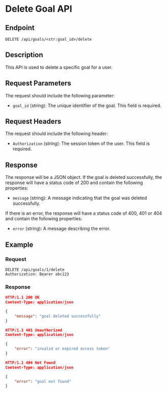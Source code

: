 # Delete Goal API

## Endpoint

`DELETE /api/goals/<str:goal_id>/delete`

## Description

This API is used to delete a specific goal for a user.

## Request Parameters

The request should include the following parameter:

- `goal_id` (string): The unique identifier of the goal. This field is required.

## Request Headers

The request should include the following header:

- `Authorization` (string): The session token of the user. This field is required.

## Response

The response will be a JSON object. If the goal is deleted successfully, the response will have a status code of 200 and contain the following properties:

- `message` (string): A message indicating that the goal was deleted successfully.

If there is an error, the response will have a status code of 400, 401 or 404 and contain the following properties:

- `error` (string): A message describing the error.

## Example

### Request

```http
DELETE /api/goals/1/delete
Authorization: Bearer abc123
```

### Response

```json
HTTP/1.1 200 OK
Content-Type: application/json

{
    "message": "goal deleted successfully"
}
```
```json
HTTP/1.1 401 Unauthorized
Content-Type: application/json

{
    "error": "invalid or expired access token"
}
```
```json
HTTP/1.1 404 Not Found
Content-Type: application/json

{
    "error": "goal not found"
}
```

